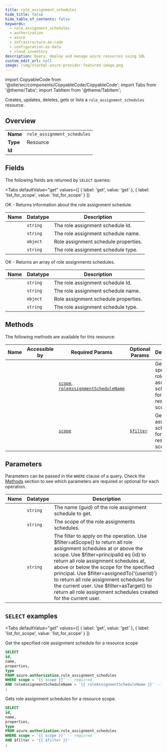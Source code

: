 ```yaml
--- 
title: role_assignment_schedules
hide_title: false
hide_table_of_contents: false
keywords:
  - role_assignment_schedules
  - authorization
  - azure
  - infrastructure-as-code
  - configuration-as-data
  - cloud inventory
description: Query, deploy and manage azure resources using SQL
custom_edit_url: null
image: /img/stackql-azure-provider-featured-image.png
---
```


import CopyableCode from '@site/src/components/CopyableCode/CopyableCode';
import Tabs from '@theme/Tabs';
import TabItem from '@theme/TabItem';

Creates, updates, deletes, gets or lists a <code>role_assignment_schedules</code> resource.

## Overview
<table><tbody>
<tr><td><b>Name</b></td><td><code>role_assignment_schedules</code></td></tr>
<tr><td><b>Type</b></td><td>Resource</td></tr>
<tr><td><b>Id</b></td><td><CopyableCode code="azure.authorization.role_assignment_schedules" /></td></tr>
</tbody></table>

## Fields

The following fields are returned by `SELECT` queries:

<Tabs
    defaultValue="get"
    values={[
        { label: 'get', value: 'get' },
        { label: 'list_for_scope', value: 'list_for_scope' }
    ]}
>
<TabItem value="get">

OK - Returns information about the role assignment schedule.

<table>
<thead>
    <tr>
    <th>Name</th>
    <th>Datatype</th>
    <th>Description</th>
    </tr>
</thead>
<tbody>
<tr>
    <td><CopyableCode code="id" /></td>
    <td><code>string</code></td>
    <td>The role assignment schedule Id.</td>
</tr>
<tr>
    <td><CopyableCode code="name" /></td>
    <td><code>string</code></td>
    <td>The role assignment schedule name.</td>
</tr>
<tr>
    <td><CopyableCode code="properties" /></td>
    <td><code>object</code></td>
    <td>Role assignment schedule properties.</td>
</tr>
<tr>
    <td><CopyableCode code="type" /></td>
    <td><code>string</code></td>
    <td>The role assignment schedule type.</td>
</tr>
</tbody>
</table>
</TabItem>
<TabItem value="list_for_scope">

OK - Returns an array of role assignments schedules.

<table>
<thead>
    <tr>
    <th>Name</th>
    <th>Datatype</th>
    <th>Description</th>
    </tr>
</thead>
<tbody>
<tr>
    <td><CopyableCode code="id" /></td>
    <td><code>string</code></td>
    <td>The role assignment schedule Id.</td>
</tr>
<tr>
    <td><CopyableCode code="name" /></td>
    <td><code>string</code></td>
    <td>The role assignment schedule name.</td>
</tr>
<tr>
    <td><CopyableCode code="properties" /></td>
    <td><code>object</code></td>
    <td>Role assignment schedule properties.</td>
</tr>
<tr>
    <td><CopyableCode code="type" /></td>
    <td><code>string</code></td>
    <td>The role assignment schedule type.</td>
</tr>
</tbody>
</table>
</TabItem>
</Tabs>

## Methods

The following methods are available for this resource:

<table>
<thead>
    <tr>
    <th>Name</th>
    <th>Accessible by</th>
    <th>Required Params</th>
    <th>Optional Params</th>
    <th>Description</th>
    </tr>
</thead>
<tbody>
<tr>
    <td><a href="#get"><CopyableCode code="get" /></a></td>
    <td><CopyableCode code="select" /></td>
    <td><a href="#parameter-scope"><code>scope</code></a>, <a href="#parameter-roleAssignmentScheduleName"><code>roleAssignmentScheduleName</code></a></td>
    <td></td>
    <td>Get the specified role assignment schedule for a resource scope</td>
</tr>
<tr>
    <td><a href="#list_for_scope"><CopyableCode code="list_for_scope" /></a></td>
    <td><CopyableCode code="select" /></td>
    <td><a href="#parameter-scope"><code>scope</code></a></td>
    <td><a href="#parameter-$filter"><code>$filter</code></a></td>
    <td>Gets role assignment schedules for a resource scope.</td>
</tr>
</tbody>
</table>

## Parameters

Parameters can be passed in the `WHERE` clause of a query. Check the [Methods](#methods) section to see which parameters are required or optional for each operation.

<table>
<thead>
    <tr>
    <th>Name</th>
    <th>Datatype</th>
    <th>Description</th>
    </tr>
</thead>
<tbody>
<tr id="parameter-roleAssignmentScheduleName">
    <td><CopyableCode code="roleAssignmentScheduleName" /></td>
    <td><code>string</code></td>
    <td>The name (guid) of the role assignment schedule to get.</td>
</tr>
<tr id="parameter-scope">
    <td><CopyableCode code="scope" /></td>
    <td><code>string</code></td>
    <td>The scope of the role assignments schedules.</td>
</tr>
<tr id="parameter-$filter">
    <td><CopyableCode code="$filter" /></td>
    <td><code>string</code></td>
    <td>The filter to apply on the operation. Use $filter=atScope() to return all role assignment schedules at or above the scope. Use $filter=principalId eq &#123;id&#125; to return all role assignment schedules at, above or below the scope for the specified principal. Use $filter=assignedTo('&#123;userId&#125;') to return all role assignment schedules for the current user. Use $filter=asTarget() to return all role assignment schedules created for the current user.</td>
</tr>
</tbody>
</table>

## `SELECT` examples

<Tabs
    defaultValue="get"
    values={[
        { label: 'get', value: 'get' },
        { label: 'list_for_scope', value: 'list_for_scope' }
    ]}
>
<TabItem value="get">

Get the specified role assignment schedule for a resource scope

```sql
SELECT
id,
name,
properties,
type
FROM azure.authorization.role_assignment_schedules
WHERE scope = '{{ scope }}' -- required
AND roleAssignmentScheduleName = '{{ roleAssignmentScheduleName }}' -- required
;
```
</TabItem>
<TabItem value="list_for_scope">

Gets role assignment schedules for a resource scope.

```sql
SELECT
id,
name,
properties,
type
FROM azure.authorization.role_assignment_schedules
WHERE scope = '{{ scope }}' -- required
AND $filter = '{{ $filter }}'
;
```
</TabItem>
</Tabs>
